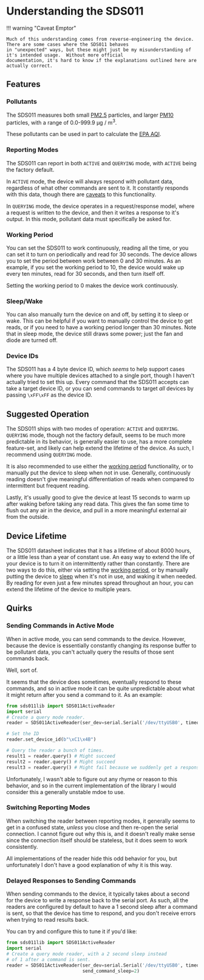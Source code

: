 # Understanding the SDS011

!!! warning "Caveat Emptor"

    Much of this understanding comes from reverse-engineering the device.  There are some cases where the SDS011 behaves
    in "unexpected" ways, but these might just be my misunderstanding of it's intended usage.  Without more official
    documentation, it's hard to know if the explanations outlined here are actually correct. 

## Features

### Pollutants

The SDS011 measures both small [PM2.5](https://en.wikipedia.org/wiki/PM2.5) particles, and larger 
[PM10](https://en.wikipedia.org/wiki/PM10) particles, with a range of 0.0-999.9 μg / m<sup>3</sup>.

These pollutants can be used in part to calculate the [EPA AQI](https://www.airnow.gov/aqi/aqi-basics/).

### Reporting Modes

The SDS011 can report in both `ACTIVE` and `QUERYING` mode, with `ACTIVE` being the factory default.

In `ACTIVE` mode, the device will always respond with pollutant data, regardless of what other commands are sent to it.
It constantly responds with this data, though there are [caveats](#writing-in-active-mode) to this functionality.

In `QUERYING` mode, the device operates in a request/response model, where a request is written to the device, and then 
it writes a response to it's output.  In this mode, pollutant data must specifically be asked for. 

### Working Period

You can set the SDS011 to work continuously, reading all the time, or you can set it to turn on periodically and read 
for 30 seconds.  The device allows you to set the period between work between 0 and 30 minutes. As an example, if you 
set the working period to 10, the device would wake up every ten minutes, read for 30 seconds, and then turn itself off.

Setting the working period to 0 makes the device work continuously.

### Sleep/Wake

You can also manually turn the device on and off, by setting it to sleep or wake.  This can be helpful if you want to 
manually control the device to get reads, or if you need to have a working period longer than 30 minutes.  Note that in
sleep mode, the device still draws some power; just the fan and diode are turned off.

### Device IDs

The SDS011 has a 4 byte device ID, which _seems_ to help support cases where you have multiple devices attached to a single 
port, though I haven't actually tried to set this up.  Every command that the SDS011 accepts can take a target device ID,
or you can send commands to target *all* devices by passing `\xFF\xFF` as the device ID. 

## Suggested Operation

The SDS011 ships with two modes of operation: `ACTIVE` and `QUERYING`.  `QUERYING` mode, though not the factory default,
seems to be much more predictable in its behavior, is generally easier to use, has a more complete feature-set, and 
likely can help extend the lifetime of the device.  As such, I recommend using `QUERYING` mode.

It is also recommended to use either the [working period](#working-period) functionality, or to manually put the device
to sleep when not in use.  Generally, continuously reading doesn't give meaningful differentiation of reads when 
compared to intermittent but frequent reading.

Lastly, it's usually good to give the device at least 15 seconds to warm up after waking before taking any read data. 
This gives the fan some time to flush out any air in the device, and pull in a more meaningful external air from the 
outside.

## Device Lifetime

The SDS011 datasheet indicates that it has a lifetime of about 8000 hours, or a little less than a year of constant use.
An easy way to extend the life of your device is to turn it on intermittently rather than constantly.  There are two
ways to do this, either via setting the [working period](#working-period), or by manually putting the device to 
[sleep](#sleepwake) when it's not in use, and waking it when needed.  By reading for even just a few minutes spread 
throughout an hour, you can extend the lifetime of the device to multiple years. 

## Quirks

### Sending Commands in Active Mode

When in active mode, you can send commands to the device.  However, because the device is essentially constantly 
changing its response buffer to be pollutant data, you can't actually query the results of those sent commands back.

Well, sort of.

It seems that the device does sometimes, eventually respond to these commands, and so in active mode it can be quite unpredictable 
about what it might return after you send a command to it. As an example:

```python
from sds011lib import SDS011ActiveReader
import serial
# Create a query mode reader.
reader = SDS011ActiveReader(ser_dev=serial.Serial('/dev/ttyUSB0', timeout=2))

# Set the ID
reader.set_device_id(b"\xC1\x4B")

# Query the reader a bunch of times.
result1 = reader.query() # Might succeed
result2 = reader.query() # Might succeed
result3 = reader.query() # Might fail because we suddenly get a response to the `set_device_id` command.
```

Unfortunately, I wasn't able to figure out any rhyme or reason to this behavior, and so in the current implementation 
of the library I would consider this a generally unstable mdoe to use.

### Switching Reporting Modes

When switching the reader between reporting modes, it generally seems to get in a confused state, _unless_ you close 
and then re-open the serial connection.  I cannot figure out why this is, and it doesn't really make sense since the 
connection itself should be stateless, but it does seem to work consistently.

All implementations of the reader hide this odd behavior for you, but unfortunately I don't have a good explanation of 
why it is this way.

### Delayed Responses to Sending Commands

When sending commands to the device, it typically takes about a second for the device to write a response back to the 
serial port.  As such, all the readers are configured by default to have a 1 second sleep after a command is sent, so 
that the device has time to respond, and you don't receive errors when trying to read results back.

You can try and configure this to tune it if you'd like:

```python
from sds011lib import SDS011ActiveReader
import serial
# Create a query mode reader, with a 2 second sleep instead 
# of 1 after a command is sent. 
reader = SDS011ActiveReader(ser_dev=serial.Serial('/dev/ttyUSB0', timeout=2), 
                            send_command_sleep=2)
```